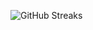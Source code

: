 ![GitHub Streaks](https://github-streaks-mqc9.onrender.com/streak/happilli/image?theme=midnight&cache_bust=1743536360&lang=ja)
